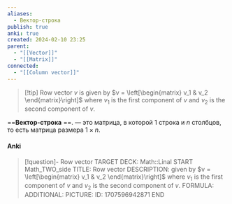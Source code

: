 ```yaml
---
aliases:
  - Вектор-строка
publish: true
anki: true
created: 2024-02-10 23:25
parent:
  - "[[Vector]]"
  - "[[Matrix]]"
connected:
  - "[[Column vector]]"
---
```


> [!tip] Row vector $v$ is 
given by $v = \left[\begin{matrix} v_1 & v_2 \end{matrix}\right]$ 
where $v_1$ is the first component of $v$ and $v_2$ is the second component of $v$.

==**Вектор-строка** ==. — это матрица, в которой $1$ строка и $n$ столбцов, то есть матрица размера $1{\times}n$.

#### Anki
> [!question]- Row vector
TARGET DECK: Math::Linal
START
Math_TWO_side
TITLE: Row vector
DESCRIPTION: given by $v = \left[\begin{matrix} v_1 & v_2 \end{matrix}\right]$ 
where $v_1$ is the first component of $v$ and $v_2$ is the second component of $v$.
FORMULA: 
ADDITIONAL:
PICTURE:
ID: 1707596942871
END